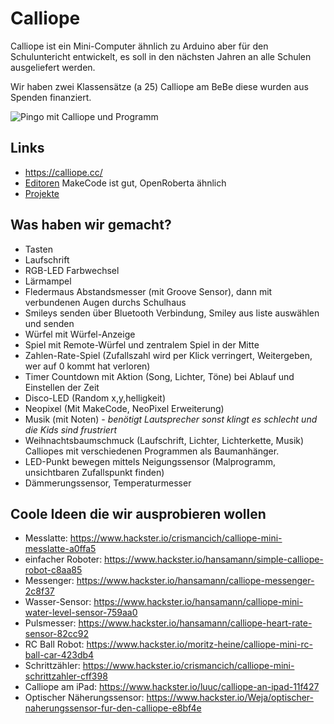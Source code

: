 # Calliope

Calliope ist ein Mini-Computer ähnlich zu Arduino aber für den Schuluntericht entwickelt, es soll in den nächsten Jahren an alle Schulen ausgeliefert werden.

Wir haben zwei Klassensätze (a 25) Calliope am BeBe diese wurden aus Spenden finanziert.

![Pingo mit Calliope und Programm](https://betterplace-assets.betterplace.org/uploads/project/profile_picture/000/059/623/fill_730x380_bp1514561376_Teddy.jpg)

## Links

* https://calliope.cc/
* [Editoren](https://calliope.cc/los-geht-s/editor) MakeCode ist gut, OpenRoberta ähnlich
* [Projekte](https://www.hackster.io/calliope-mini)

## Was haben wir gemacht?

* Tasten
* Laufschrift
* RGB-LED Farbwechsel
* Lärmampel
* Fledermaus Abstandsmesser (mit Groove Sensor), dann mit verbundenen Augen durchs Schulhaus
* Smileys senden über Bluetooth Verbindung, Smiley aus liste auswählen und senden
* Würfel mit Würfel-Anzeige
* Spiel mit Remote-Würfel und zentralem Spiel in der Mitte
* Zahlen-Rate-Spiel (Zufallszahl wird per Klick verringert, Weitergeben, wer auf 0 kommt hat verloren)
* Timer Countdown mit Aktion (Song, Lichter, Töne) bei Ablauf und Einstellen der Zeit
* Disco-LED (Random x,y,helligkeit) 
* Neopixel (Mit MakeCode, NeoPixel Erweiterung)
* Musik (mit Noten) - *benötigt Lautsprecher sonst klingt es schlecht und die Kids sind frustriert*
* Weihnachtsbaumschmuck (Laufschrift, Lichter, Lichterkette, Musik) Calliopes mit verschiedenen Programmen als Baumanhänger.
* LED-Punkt bewegen mittels Neigungssensor (Malprogramm, unsichtbaren Zufallspunkt finden)
* Dämmerungssensor, Temperaturmesser

## Coole Ideen die wir ausprobieren wollen

* Messlatte: https://www.hackster.io/crismancich/calliope-mini-messlatte-a0ffa5
* einfacher Roboter: https://www.hackster.io/hansamann/simple-calliope-robot-c8aa85
* Messenger: https://www.hackster.io/hansamann/calliope-messenger-2c8f37
* Wasser-Sensor: https://www.hackster.io/hansamann/calliope-mini-water-level-sensor-759aa0
* Pulsmesser: https://www.hackster.io/hansamann/calliope-heart-rate-sensor-82cc92
* RC Ball Robot: https://www.hackster.io/moritz-heine/calliope-mini-rc-ball-car-423db4
* Schrittzähler: https://www.hackster.io/crismancich/calliope-mini-schrittzahler-cff398
* Calliope am iPad: https://www.hackster.io/luuc/calliope-an-ipad-11f427
* Optischer Näherungssensor: https://www.hackster.io/Weja/optischer-naherungssensor-fur-den-calliope-e8bf4e
